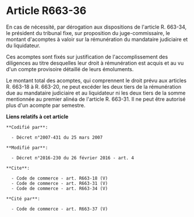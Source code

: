 # Article R663-36

En cas de nécessité, par dérogation aux dispositions de l'article R. 663-34, le président du tribunal fixe, sur proposition
du juge-commissaire, le montant d'acomptes à valoir sur la rémunération du mandataire judiciaire et du liquidateur. 

Ces acomptes sont fixés sur justification de l'accomplissement des diligences au titre desquelles leur droit à rémunération
est acquis et au vu d'un compte provisoire détaillé de leurs émoluments. 

Le montant total des acomptes, qui comprennent le droit prévu aux articles R. 663-18 à R. 663-20, ne peut excéder les deux
tiers de la rémunération due au mandataire judiciaire et au liquidateur ni les deux tiers de la somme mentionnée au premier
alinéa de l'article R. 663-31. Il ne peut être autorisé plus d'un acompte par semestre.

**Liens relatifs à cet article**

	**Codifié par**:

	  - Décret n°2007-431 du 25 mars 2007

	**Modifié par**:

	  - Décret n°2016-230 du 26 février 2016 - art. 4

	**Cite**:

	  - Code de commerce - art. R663-18 (V)
	  - Code de commerce - art. R663-31 (V)
	  - Code de commerce - art. R663-34 (V)

	**Cité par**:

	  - Code de commerce - art. R663-37 (V)
